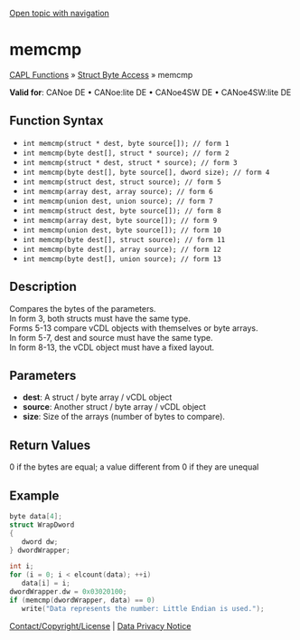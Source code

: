 [Open topic with navigation](../../../../../CANoeDEFamily.htm#Topics/CAPLFunctions/StructByteAccess/Functions/CAPLfunctionMemCmp.md)

# memcmp

[CAPL Functions](../../CAPLfunctions.md) » [Struct Byte Access](../CAPLfunctionsStructByteAccessOverview.md) » memcmp

**Valid for**: CANoe DE • CANoe:lite DE • CANoe4SW DE • CANoe4SW:lite DE

## Function Syntax

- `int memcmp(struct * dest, byte source[]); // form 1`
- `int memcmp(byte dest[], struct * source); // form 2`
- `int memcmp(struct * dest, struct * source); // form 3`
- `int memcmp(byte dest[], byte source[], dword size); // form 4`
- `int memcmp(struct dest, struct source); // form 5`
- `int memcmp(array dest, array source); // form 6`
- `int memcmp(union dest, union source); // form 7`
- `int memcmp(struct dest, byte source[]); // form 8`
- `int memcmp(array dest, byte source[]); // form 9`
- `int memcmp(union dest, byte source[]); // form 10`
- `int memcmp(byte dest[], struct source); // form 11`
- `int memcmp(byte dest[], array source); // form 12`
- `int memcmp(byte dest[], union source); // form 13`

## Description

Compares the bytes of the parameters.  
In form 3, both structs must have the same type.  
Forms 5-13 compare vCDL objects with themselves or byte arrays.  
In form 5-7, dest and source must have the same type.  
In form 8-13, the vCDL object must have a fixed layout.

## Parameters

- **dest**: A struct / byte array / vCDL object
- **source**: Another struct / byte array / vCDL object
- **size**: Size of the arrays (number of bytes to compare).

## Return Values

0 if the bytes are equal; a value different from 0 if they are unequal

## Example

```c
byte data[4];
struct WrapDword
{
   dword dw;
} dwordWrapper;

int i;
for (i = 0; i < elcount(data); ++i)
   data[i] = i;
dwordWrapper.dw = 0x03020100;
if (memcmp(dwordWrapper, data) == 0)
   write("Data represents the number: Little Endian is used.");
```

[Contact/Copyright/License](../../../Shared/ContactCopyrightLicense.md) | [Data Privacy Notice](https://www.vector.com/int/en/company/get-info/privacy-policy/)
